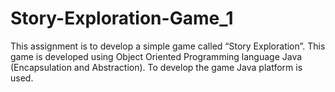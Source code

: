 # Story-Exploration-Game_1
This assignment is to develop a simple game called “Story Exploration”. This game is developed using Object Oriented Programming language Java (Encapsulation and Abstraction). To develop the game Java platform is used.
